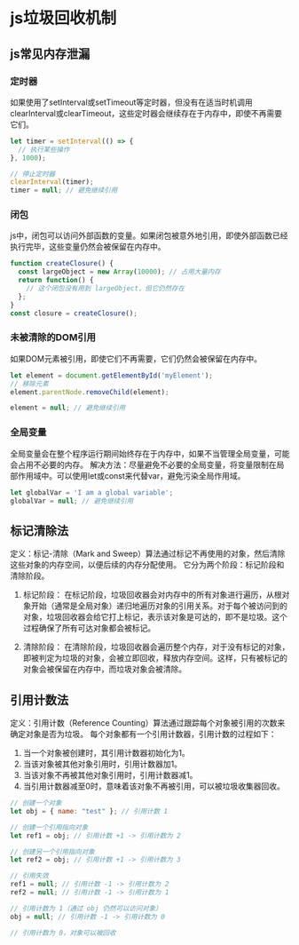 # js垃圾回收机制

## js常见内存泄漏
### 定时器
如果使用了setInterval或setTimeout等定时器，但没有在适当时机调用clearInterval或clearTimeout，这些定时器会继续存在于内存中，即使不再需要它们。

```javascript
let timer = setInterval(() => {
  // 执行某些操作
}, 1000);

// 停止定时器
clearInterval(timer);
timer = null; // 避免继续引用
```

### 闭包
js中，闭包可以访问外部函数的变量。如果闭包被意外地引用，即使外部函数已经执行完毕，这些变量仍然会被保留在内存中。

```javascript
function createClosure() {
  const largeObject = new Array(10000); // 占用大量内存
  return function() {
    // 这个闭包没有用到 largeObject，但它仍然存在
  };
}
const closure = createClosure();
```

### 未被清除的DOM引用
如果DOM元素被引用，即使它们不再需要，它们仍然会被保留在内存中。

```javascript
let element = document.getElementById('myElement');
// 移除元素
element.parentNode.removeChild(element);

element = null; // 避免继续引用
```

### 全局变量
全局变量会在整个程序运行期间始终存在于内存中，如果不当管理全局变量，可能会占用不必要的内存。
解决方法：尽量避免不必要的全局变量，将变量限制在局部作用域中。可以使用let或const来代替var，避免污染全局作用域。

```javascript
let globalVar = 'I am a global variable';
globalVar = null; // 避免继续引用
```

## 标记清除法
定义：标记-清除（Mark and Sweep）算法通过标记不再使用的对象，然后清除这些对象的内存空间，以便后续的内存分配使用。
它分为两个阶段：标记阶段和清除阶段。

1. 标记阶段：
在标记阶段，垃圾回收器会对内存中的所有对象进行遍历，从根对象开始（通常是全局对象）递归地遍历对象的引用关系。对于每个被访问到的对象，垃圾回收器会给它打上标记，表示该对象是可达的，即不是垃圾。这个过程确保了所有可达对象都会被标记。

2. 清除阶段：
在清除阶段，垃圾回收器会遍历整个内存，对于没有标记的对象，即被判定为垃圾的对象，会被立即回收，释放内存空间。这样，只有被标记的对象会被保留在内存中，而垃圾对象会被清除。

## 引用计数法
定义：引用计数（Reference Counting）算法通过跟踪每个对象被引用的次数来确定对象是否为垃圾。
每个对象都有一个引用计数器，引用计数的过程如下：

1. 当一个对象被创建时，其引用计数器初始化为1。
2. 当该对象被其他对象引用时，引用计数器加1。
3. 当该对象不再被其他对象引用时，引用计数器减1。
4. 当引用计数器减至0时，意味着该对象不再被引用，可以被垃圾收集器回收。

```javascript
// 创建一个对象
let obj = { name: "test" }; // 引用计数 1

// 创建一个引用指向对象
let ref1 = obj; // 引用计数 +1 -> 引用计数为 2

// 创建另一个引用指向对象
let ref2 = obj; // 引用计数 +1 -> 引用计数为 3

// 引用失效
ref1 = null; // 引用计数 -1 -> 引用计数为 2
ref2 = null; // 引用计数 -1 -> 引用计数为 1

// 引用计数为 1（通过 obj 仍然可以访问对象）
obj = null; // 引用计数 -1 -> 引用计数为 0

// 引用计数为 0，对象可以被回收

```
